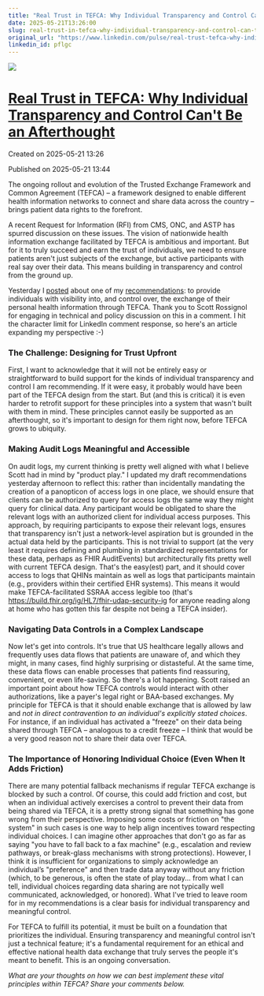 ```yaml
---
title: "Real Trust in TEFCA: Why Individual Transparency and Control Can&#x27;t Be an Afterthought"
date: 2025-05-21T13:26:00
slug: real-trust-in-tefca-why-individual-transparency-and-control-can-t-be-an-afterthought
original_url: "https://www.linkedin.com/pulse/real-trust-tefca-why-individual-transparency-control-cant-mandel-md-pflgc"
linkedin_id: pflgc
---
```

![](https://media.licdn.com/mediaD5612AQGeq72z5v39jQ)

[Real Trust in TEFCA: Why Individual Transparency and Control Can't Be an Afterthought](/posts/real-trust-in-tefca-why-individual-transparency-and-control-can-t-be-an-afterthought)
====================================================================================================================================================================================

Created on 2025-05-21 13:26

Published on 2025-05-21 13:44

The ongoing rollout and evolution of the Trusted Exchange Framework and Common Agreement (TEFCA) – a framework designed to enable different health information networks to connect and share data across the country – brings patient data rights to the forefront.

A recent Request for Information (RFI) from CMS, ONC, and ASTP has spurred discussion on these issues. The vision of nationwide health information exchange facilitated by TEFCA is ambitious and important. But for it to truly succeed and earn the trust of individuals, we need to ensure patients aren't just subjects of the exchange, but active participants with real say over their data. This means building in transparency and control from the ground up.

Yesterday I [posted](https://www.linkedin.com/posts/josh-mandel_empower-individuals-with-transparency-and-activity-7330597169361510401-bVZf?rcm=ACoAAAddiWMB0h6icik-ZA6buMW0_YIOCw4I0LQ) about one of my [recommendations](https://joshuamandel.com/cms-rfi-collab/#tefca-and-health-information-networks-must-prioritize-individual-rights-security-and-access): to provide individuals with visibility into, and control over, the exchange of their personal health information through TEFCA. Thank you to Scott Rossignol for engaging in technical and policy discussion on this in a comment. I hit the character limit for LinkedIn comment response, so here's an article expanding my perspective :-)

### The Challenge: Designing for Trust Upfront

First, I want to acknowledge that it will not be entirely easy or straightforward to build support for the kinds of individual transparency and control I am recommending. If it were easy, it probably would have been part of the TEFCA design from the start. But (and this is critical) it is even harder to retrofit support for these principles into a system that wasn't built with them in mind. These principles cannot easily be supported as an afterthought, so it's important to design for them right now, before TEFCA grows to ubiquity.

### Making Audit Logs Meaningful and Accessible

On audit logs, my current thinking is pretty well aligned with what I believe Scott had in mind by "product play." I updated my draft recommendations yesterday afternoon to reflect this: rather than incidentally mandating the creation of a panopticon of access logs in one place, we should ensure that clients can be authorized to query for access logs the same way they might query for clinical data. Any participant would be obligated to share the relevant logs with an authorized client for individual access purposes. This approach, by requiring participants to expose their relevant logs, ensures that transparency isn't just a network-level aspiration but is grounded in the actual data held by the participants. This is not trivial to support (at the very least it requires defining and plumbing in standardized representations for these data, perhaps as FHIR AuditEvents) but architecturally fits pretty well with current TEFCA design. That's the easy(est) part, and it should cover access to logs that QHINs maintain as well as logs that participants maintain (e.g., providers within their certified EHR systems). This means it would make TEFCA-facilitated SSRAA access legible too (that's <https://build.fhir.org/ig/HL7/fhir-udap-security-ig> for anyone reading along at home who has gotten this far despite not being a TEFCA insider).

### Navigating Data Controls in a Complex Landscape

Now let's get into controls. It's true that US healthcare legally allows and frequently uses data flows that patients are unaware of, and which they might, in many cases, find highly surprising or distasteful. At the same time, these data flows can enable processes that patients find reassuring, convenient, or even life-saving. So there's a lot happening. Scott raised an important point about how TEFCA controls would interact with other authorizations, like a payer's legal right or BAA-based exchanges. My principle for TEFCA is that it should enable exchange that is allowed by law and *not in direct contravention to an individual's explicitly stated choices*. For instance, if an individual has activated a "freeze" on their data being shared through TEFCA – analogous to a credit freeze – I think that would be a very good reason not to share their data over TEFCA.

### The Importance of Honoring Individual Choice (Even When It Adds Friction)

There are many potential fallback mechanisms if regular TEFCA exchange is blocked by such a control. Of course, this could add friction and cost, but when an individual actively exercises a control to prevent their data from being shared via TEFCA, it is a pretty strong signal that something has gone wrong from their perspective. Imposing some costs or friction on "the system" in such cases is one way to help align incentives toward respecting individual choices. I can imagine other approaches that don't go as far as saying "you have to fall back to a fax machine" (e.g., escalation and review pathways, or break-glass mechanisms with strong protections). However, I think it is insufficient for organizations to simply acknowledge an individual’s "preference" and then trade data anyway without any friction (which, to be generous, is often the state of play today... from what I can tell, individual choices regarding data sharing are not typically well communicated, acknowledged, or honored). What I've tried to leave room for in my recommendations is a clear basis for individual transparency and meaningful control.

For TEFCA to fulfill its potential, it must be built on a foundation that prioritizes the individual. Ensuring transparency and meaningful control isn't just a technical feature; it's a fundamental requirement for an ethical and effective national health data exchange that truly serves the people it's meant to benefit. This is an ongoing conversation.

*What are your thoughts on how we can best implement these vital principles within TEFCA? Share your comments below.*